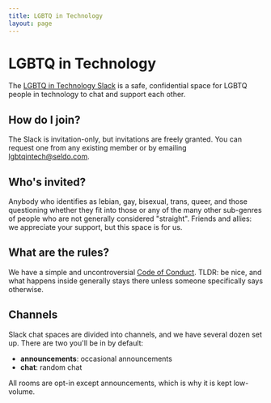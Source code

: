 ```yaml
---
title: LGBTQ in Technology
layout: page
---
```


# LGBTQ in Technology

The [LGBTQ in Technology Slack](https://lgbt.slack.com) is a safe, confidential space for LGBTQ people in technology to chat and support each other.

## How do I join?

The Slack is invitation-only, but invitations are freely granted. You can request one from any existing member or by emailing [lgbtqintech@seldo.com](mailto:lgbtqintech@seldo.com).

## Who's invited?

Anybody who identifies as lebian, gay, bisexual, trans, queer, and those questioning whether they fit into those or any of the many other sub-genres of people who are not generally considered "straight". Friends and allies: we appreciate your support, but this space is for us.

## What are the rules?

We have a simple and uncontroversial [Code of Conduct](/coc.html). TLDR: be nice, and what happens inside generally stays there unless someone specifically says otherwise.

## Channels

Slack chat spaces are divided into channels, and we have several dozen set up. There are two you'll be in by default:

* **announcements**: occasional announcements
* **chat**: random chat

All rooms are opt-in except announcements, which is why it is kept low-volume.
